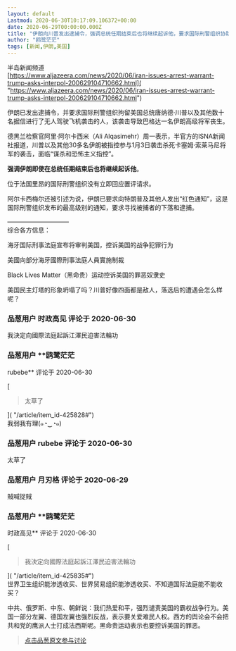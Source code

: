 ```yaml
---
layout: default
Lastmod: 2020-06-30T10:17:09.106372+00:00
date: 2020-06-29T00:00:00.000Z
title: "伊朗向川普发出逮捕令，强调总统任期结束后也将继续起诉他，要求国际刑警组织协助"
author: "鸥鹭茫茫"
tags: [新闻,伊朗,美国]
---
```


半岛新闻频道  
[https://www.aljazeera.com/news/2020/06/iran-issues-arrest-warrant-trump-asks-interpol-200629104710662.html]( "https://www.aljazeera.com/news/2020/06/iran-issues-arrest-warrant-trump-asks-interpol-200629104710662.html")  
  
伊朗已发出逮捕令，并要求国际刑警组织拘留美国总统唐纳德·川普以及其他数十名据信进行了无人驾驶飞机袭击的人，该袭击导致巴格达一名伊朗高级将军丧生。  
  
德黑兰检察官阿里·阿尔卡西米（Ali Alqasimehr）周一表示，半官方的ISNA新闻社报道，川普以及其他30多名伊朗被指控参与1月3日袭击杀死卡塞姆·索莱马尼将军的袭击，面临“谋杀和恐怖主义指控”。  
  
**强调伊朗即使在总统任期结束后也将继续起诉他**。  
  
位于法国里昂的国际刑警组织没有立即回应置评请求。  
  
阿尔卡西梅尔还被引述为说，伊朗已要求向特朗普及其他人发出“红色通知”，这是国际刑警组织发布的最高级别的通知，要求寻找被捕者的下落和逮捕。  
  
——————————  
综合各方信息：  
  
海牙国际刑事法庭宣布将审判美国，控诉美国的战争犯罪行为  
  
美國向部分海牙國際刑事法庭人員實施制裁  
  
Black Lives Matter（黑命贵）运动控诉美国的罪恶奴隶史  
  
美国民主灯塔的形象坍塌了吗？川普好像四面都是敌人，落选后的遭遇会怎么样呢？

            
### 品葱用户 **时政高见** 评论于 2020-06-30
        
我決定向國際法庭起訴江澤民迫害法輪功
        


            
### 品葱用户 **鸥鹭茫茫 
rubebe** 评论于 2020-06-30
        
[

> 太草了

]( "/article/item_id-425828#")  
我弱我有理(๑◔‿◔๑)
        


            
### 品葱用户 **rubebe** 评论于 2020-06-30
        
太草了
        


            
### 品葱用户 **月刃格** 评论于 2020-06-29
        
賊喊捉賊
        


            
### 品葱用户 **鸥鹭茫茫 
时政高见** 评论于 2020-06-30
        
[

> 我決定向國際法庭起訴江澤民迫害法輪功

]( "/article/item_id-425835#")  
世界卫生组织能渗透收买、世界贸易组织能渗透收买、不知道国际法庭能不能收买？  
  
中共、俄罗斯、中东、朝鲜说：我们热爱和平，强烈谴责美国的霸权战争行为。美国一部分左翼、德国左翼也强烈反战，表示要关爱难民人权。西方的舆论会不会把共和党的鹰派人士打成法西斯呢。黑命贵运动表示也要控诉美国的罪恶。
        






> [点击品葱原文参与讨论](https://pincong.rocks/article/id-20968__sort_key-agree_count__sort-DESC?warning)

